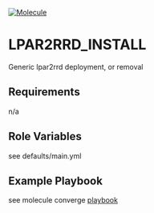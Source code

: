 [![Molecule](https://github.com/truestory1/lpar2rrd_install/workflows/Molecule/badge.svg)](https://github.com/truestory1/lpar2rrd_install/actions/workflows/molecule.yml)

LPAR2RRD_INSTALL
=========

Generic lpar2rrd deployment, or removal

Requirements
------------

n/a

Role Variables
--------------

see defaults/main.yml

Example Playbook
----------------

see molecule converge [playbook](molecule/default/converge.yml)

